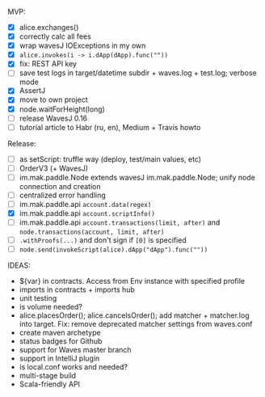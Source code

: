 MVP:
- [x] alice.exchanges()
- [x] correctly calc all fees
- [x] wrap wavesJ IOExceptions in my own
- [x] `alice.invokes(i -> i.dApp(dApp).func(""))`
- [x] fix: REST API key
- [ ] save test logs in target/datetime subdir + waves.log + test.log; verbose mode
- [x] AssertJ
- [x] move to own project
- [x] node.waitForHeight(long)
- [ ] release WavesJ 0.16
- [ ] tutorial article to Habr (ru, en), Medium + Travis howto

Release:
- [ ] as setScript: truffle way (deploy, test/main values, etc)
- [ ] OrderV3 (+ WavesJ)
- [ ] im.mak.paddle.Node extends wavesJ im.mak.paddle.Node; unify node connection and creation
- [ ] centralized error handling
- [ ] im.mak.paddle.api `account.data(regex)`
- [x] im.mak.paddle.api `account.scriptInfo()`
- [ ] im.mak.paddle.api `account.transactions(limit, after)` and `node.transactions(account, limit, after)`
- [ ] `.withProofs(...)` and don't sign if `[0]` is specified
- [ ] `node.send(invokeScript(alice).dApp("dApp").func(""))`

IDEAS:
* ${var} in contracts. Access from Env instance with specified profile
* imports in contracts + imports hub
* unit testing
* is volume needed?
* alice.placesOrder(); alice.cancelsOrder(); add matcher + matcher.log into target. Fix: remove deprecated matcher settings from waves.conf
* create maven archetype
* status badges for Github
* support for Waves master branch
* support in IntelliJ plugin
* is local.conf works and needed?
* multi-stage build
* Scala-friendly API
